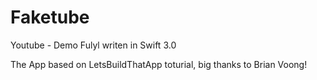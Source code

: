 # Faketube
Youtube - Demo 
Fulyl writen in Swift 3.0

The App based on LetsBuildThatApp toturial, big thanks to Brian Voong!
